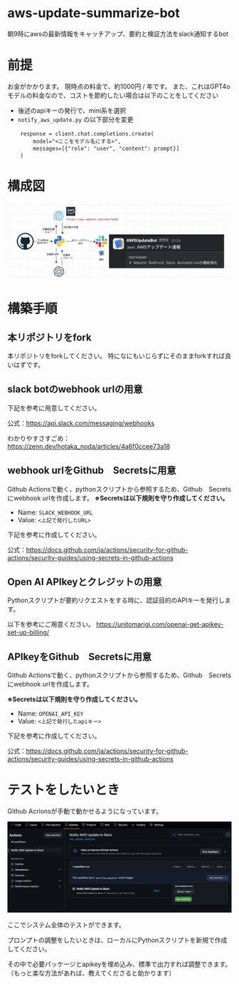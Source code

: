 # aws-update-summarize-bot
朝9時にawsの最新情報をキャッチアップ、要約と検証方法をslack通知するbot

# 前提
お金がかかります。
現時点の料金で、約1000円 / 年です。
また、これはGPT4oモデルの料金なので、コストを節約したい場合は以下のことをしてください
- 後述のapiキーの発行で、mini系を選択
- `notify_aws_update.py` の以下部分を変更
```
    response = client.chat.completions.create(
        model="<ここをモデル名にする>",
        messages=[{"role": "user", "content": prompt}]
    )
```


# 構成図
![aws-update-summarize-bot-architecture](./architecture.png)

# 構築手順

## 本リポジトリをfork
本リポジトリをforkしてください。
特になにもいじらずにそのままforkすれば良いはずです。

## slack botのwebhook urlの用意

下記を参考に用意してください。

公式：https://api.slack.com/messaging/webhooks

わかりやすさすごめ：https://zenn.dev/hotaka_noda/articles/4a6f0ccee73a18

## webhook urlをGithub　Secretsに用意
Github Actionsで動く、pythonスクリプトから参照するため、Github　Secretsにwebhook urlを作成します。
**※Secretsは以下規則を守り作成してください。**

- Name: `SLACK_WEBHOOK_URL`
- Value: `<上記で発行したURL>`

下記を参考に作成してください。

公式：https://docs.github.com/ja/actions/security-for-github-actions/security-guides/using-secrets-in-github-actions

## Open AI APIkeyとクレジットの用意
Pythonスクリプトが要約リクエストをする時に、認証目的のAPIキーを発行します。

以下を参考にご用意ください。
https://unitomarigi.com/openai-get-apikey-set-up-billing/

## APIkeyをGithub　Secretsに用意
Github Actionsで動く、pythonスクリプトから参照するため、Github　Secretsにwebhook urlを作成します。

**※Secretsは以下規則を守り作成してください。**

- Name: `OPENAI_API_KEY`
- Value: `<上記で発行したapiキー>`

下記を参考に作成してください。

公式：https://docs.github.com/ja/actions/security-for-github-actions/security-guides/using-secrets-in-github-actions


# テストをしたいとき
Github Acrionsが手動で動かせるようになっています。

![run-manual](./run-manual.png)

ここでシステム全体のテストができます。

プロンプトの調整をしたいときは、ローカルにPythonスクリプトを新規で作成してください。

その中で必要パッケージとapikeyを埋め込み、標準で出力すれば調整できます。
（もっと楽な方法があれば、教えてくださると助かります）


